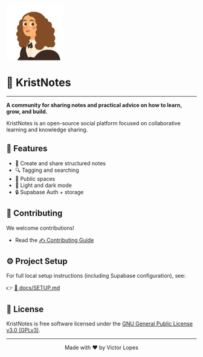 <img src="/src/assets/kristina.png" height="146"/>

# 📝 KristNotes

---

**A community for sharing notes and practical advice on how to learn, grow, and build.**

KristNotes is an open-source social platform focused on collaborative learning and knowledge sharing.

## 🚀 Features

- 📝 Create and share structured notes
- 🔍 Tagging and searching
- 👥 Public spaces
- 🌙 Light and dark mode
- 🔒 Supabase Auth + storage


## 👥 Contributing

We welcome contributions!

- Read the [✍️ Contributing Guide](CONTRIBUTING.md)


## ⚙️ Project Setup

For full local setup instructions (including Supabase configuration), see:

👉 [📄 docs/SETUP.md](docs/SETUP.md)


## 📜 License

KristNotes is free software licensed under the
[GNU General Public License v3.0 (GPLv3)](LICENSE).

---
<div align="center">Made with ❤️ by Victor Lopes</div>

